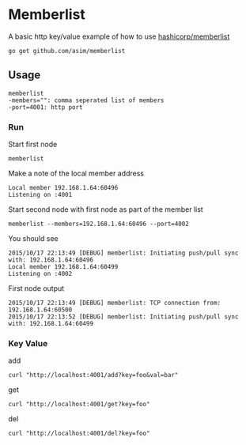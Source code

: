 # Memberlist

A basic http key/value example of how to use [hashicorp/memberlist](https://github.com/hashicorp/memberlist)

```shell
go get github.com/asim/memberlist
```

## Usage

```shell
memberlist
-members="": comma seperated list of members
-port=4001: http port
```

### Run

Start first node
```shell
memberlist
```

Make a note of the local member address
```
Local member 192.168.1.64:60496
Listening on :4001
```

Start second node with first node as part of the member list
```shell
memberlist --members=192.168.1.64:60496 --port=4002
```

You should see
```
2015/10/17 22:13:49 [DEBUG] memberlist: Initiating push/pull sync with: 192.168.1.64:60496
Local member 192.168.1.64:60499
Listening on :4002
```

First node output
```shell
2015/10/17 22:13:49 [DEBUG] memberlist: TCP connection from: 192.168.1.64:60500
2015/10/17 22:13:52 [DEBUG] memberlist: Initiating push/pull sync with: 192.168.1.64:60499
```

### Key Value

add
```shell
curl "http://localhost:4001/add?key=foo&val=bar"
```

get
```shell
curl "http://localhost:4001/get?key=foo"
```

del
```shell
curl "http://localhost:4001/del?key=foo"
```
